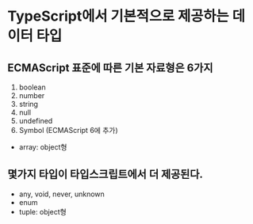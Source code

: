 # TypeScript에서 기본적으로 제공하는 데이터 타입

## ECMAScript 표준에 따른 기본 자료형은 6가지

1. boolean
2. number
3. string
4. null
5. undefined
6. Symbol (ECMAScript 6에 추가)

- array: object형

## 몇가지 타입이 타입스크립트에서 더 제공된다.

- any, void, never, unknown
- enum
- tuple: object형

